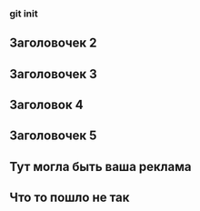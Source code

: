 ### git init
## Заголовочек 2
## Заголовочек 3
## Заголовок 4
## Заголовочек 5
## Тут могла быть ваша реклама 
## Что то пошло не так
